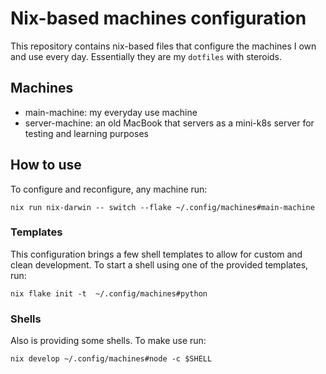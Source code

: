 # Nix-based machines configuration

This repository contains nix-based files that configure the machines I own 
and use every day. Essentially they are my `dotfiles` with steroids.

## Machines

- main-machine: my everyday use machine
- server-machine: an old MacBook that servers as a mini-k8s server for testing and learning purposes

## How to use

To configure and reconfigure, any machine run:

```shell
nix run nix-darwin -- switch --flake ~/.config/machines#main-machine
```

### Templates

This configuration brings a few shell templates to allow for custom and clean development.
To start a shell using one of the provided templates, run:

```shell
nix flake init -t  ~/.config/machines#python
```

### Shells

Also is providing some shells. To make use run:

```shell
nix develop ~/.config/machines#node -c $SHELL
```
